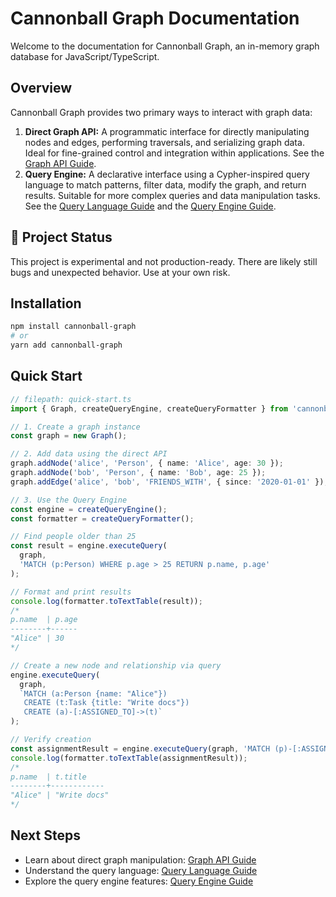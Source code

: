 # Cannonball Graph Documentation

Welcome to the documentation for Cannonball Graph, an in-memory graph database for JavaScript/TypeScript.

## Overview

Cannonball Graph provides two primary ways to interact with graph data:

1.  **Direct Graph API:** A programmatic interface for directly manipulating nodes and edges, performing traversals, and serializing graph data. Ideal for fine-grained control and integration within applications. See the [Graph API Guide](./graph-api.md).
2.  **Query Engine:** A declarative interface using a Cypher-inspired query language to match patterns, filter data, modify the graph, and return results. Suitable for more complex queries and data manipulation tasks. See the [Query Language Guide](./query-language.md) and the [Query Engine Guide](./query-engine.md).

## 🚧 Project Status

This project is experimental and not production-ready. There are likely still bugs and unexpected behavior. Use at your own risk.

## Installation

```bash
npm install cannonball-graph
# or
yarn add cannonball-graph
```

## Quick Start

```typescript
// filepath: quick-start.ts
import { Graph, createQueryEngine, createQueryFormatter } from 'cannonball-graph';

// 1. Create a graph instance
const graph = new Graph();

// 2. Add data using the direct API
graph.addNode('alice', 'Person', { name: 'Alice', age: 30 });
graph.addNode('bob', 'Person', { name: 'Bob', age: 25 });
graph.addEdge('alice', 'bob', 'FRIENDS_WITH', { since: '2020-01-01' });

// 3. Use the Query Engine
const engine = createQueryEngine();
const formatter = createQueryFormatter();

// Find people older than 25
const result = engine.executeQuery(
  graph,
  'MATCH (p:Person) WHERE p.age > 25 RETURN p.name, p.age'
);

// Format and print results
console.log(formatter.toTextTable(result));
/*
p.name  | p.age
--------+------
"Alice" | 30
*/

// Create a new node and relationship via query
engine.executeQuery(
  graph,
  `MATCH (a:Person {name: "Alice"})
   CREATE (t:Task {title: "Write docs"})
   CREATE (a)-[:ASSIGNED_TO]->(t)`
);

// Verify creation
const assignmentResult = engine.executeQuery(graph, 'MATCH (p)-[:ASSIGNED_TO]->(t) RETURN p.name, t.title');
console.log(formatter.toTextTable(assignmentResult));
/*
p.name  | t.title
--------+------------
"Alice" | "Write docs"
*/
```

## Next Steps

*   Learn about direct graph manipulation: [Graph API Guide](./graph-api.md)
*   Understand the query language: [Query Language Guide](./query-language.md)
*   Explore the query engine features: [Query Engine Guide](./query-engine.md)
